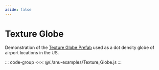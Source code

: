 ```yaml
---
aside: false
---
```


<script setup>
import { textureGlobe } from '../anu-examples/Texture_Globe.js'
</script>

# Texture Globe
Demonstration of the [Texture Globe Prefab](../guide/prefabs/texturemaps.md) used as a dot density globe of airport locations in the US.

<singleView :scene="textureGlobe" />

::: code-group
<<< @/./anu-examples/Texture_Globe.js 
:::